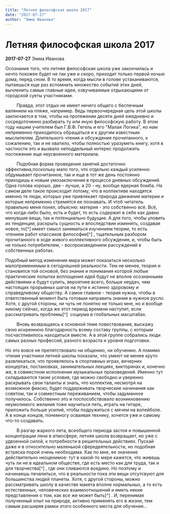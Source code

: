 ```yaml
---
title: "Летняя философская школа 2017"
date: "2017-07-27"
author: "Эмма Иванова"
---
```


# Летняя философская школа 2017

**2017-07-27** Эмма Иванова

Осознание того, что летняя философская школа уже закончилась и нечто похожее будет не так уже и скоро, приходит только первой ночью дома, перед сном. В то время, когда мысли в голове устаканиваются, пытаешься еще раз вспомнить множество событий этих дней, вычленить самые главные идеи, озвучиваемые отдыхающими от городской суеты участниками. 



          Правда, этот отдых не имеет ничего общего с беспечным валянием на пляже, например. Ведь первоочередная цель этой школы заключается в том, чтобы на протяжении десяти дней ежедневно и сосредоточенно разбирать ту или иную философскую работу. В этом году нашим учителем был Г.В.Ф. Гегель и его "Малая Логика", но нам непременно приходилось обращаться и к другим известным мыслителям. Длительного чтения и обсуждения прочитанного, к сожалению, так и не хватило, чтобы полностью уразуметь книгу, хотя в частности это и вызвало неподдельный интерес продолжить постижение еще неусвоенного материала.





          Подобная форма проведения занятий достаточно эффективна,поскольку мало того, что отдельно каждый усиленно обдумывает прочитанное, так и еще в тот же день постоянно приходишь к новым умозаключения в процессе дневных обсуждений. Одна голова хорошо, две - лучше, а 20 - ну, вообще ядерная бомба. На самом деле такое происходит потому, что в коллективе находятся именно те люди, которых уже привлекает природа движения материи и которые непременно стремятся ее познавать. И чтоб читатель правильно меня понял, объясню: материя - это собственно всё. Всё, что когда-либо было, есть и будет, то есть содержит в себе как давно минувшие вещи, так и потенциально будущие. А для того, чтобы уловить их тенденции, раскрыть сущность и впоследствии изменять, создавая новое, то[^] имеет смысл заниматься изучением теории, то есть чтением работ классиков философии[^] , тщательным разбором прочитанного в ходе живого коллективного обсуждения, и, чтобы быть не только потребителем, - воспроизведением рассуждений в собственных работах.

Подобный метод изменения мира может показаться несколько малоприменимым в сегодняшней реальности. Тем не менее, теория и становится той основой, без знания и понимания которой любые практические попытки воплощения идей будут не вполне осознанными действиями и будут сулить, вероятнее всего, больше неудач, чем настоящих прорывных шагов на пути к истинно здоровому и справедливому обществу. А самое главное - теория нужна, чтобы в ответственный момент быть готовым направить знания в нужное русло. Хотя, с другой стороны, ни чуть не понятно не только мне, но и вообще никому сейчас, когда же этот период времени наступит, если рассматривать проблемы[^]  социума в глобальных масштабах. 



          Вновь возвращаясь к основной теме повествования, выскажу свою искреннюю благодарность всему составу группы, с которым посчастливилось находиться вместе. А в этой группе собрались люди самых разных профессий, разного возраста и уровня подготовки.



Но это вовсе не препятствовало ни общению, ни обучению. А помимо чтения участники летней школы показали, что умеют не менее круто развлекаться, что проявлялось в спортивных играх, вечерних концертах, постановках, занимательных лекциях, викторинах и, конечно же, в совместном исполнении музыкальных произведений. Именно тут складываются такие условия, где можно свободно и уверенно раскрывать свои таланты и знать, что коллектив, несмотря на возможное фиаско, будет поддерживать творческие начинания как советом, так и совместным переживанием, чтобы задуманное получилось. Собственно это и поспособствовало возникновению неумолимого желания тоже научиться петь, играть на гитаре, приложить больше усилий, чтобы подружиться с мячем на волейболе. А в конце концов, понемногу осваивая технику, хочется уже и самому что-то создавать.



         В разгар жаркого лета, всеобщего периода застоя и повышенной концентрации лени в атмосфере, летняя школа возвращает, но уже с удвоенной силой, к потребности в решительных действиях. Пускай даже и в относительно маленькой сфередеятельности, но подобная встряска порой очень необходима. Как по мне, ее значение действительно неоценимое: тут в какой-то мере кажется, что живешь чуть ли не в идеальном обществе, где есть место как для труда, так и для творчества[^] , где они сливаются воедино. Но поэтому и начинаешь печалиться, что в реальности пока эти вещи отсутсвуют для большинства людей планеты. Хотя, с другой стороны, можно рассматривать школу в качестве макета вполне нормальных, а то есть естественных, человеческих взаимоотношений и иметь некие представления о том, как все же может быть[^] . И, перенимая полученный опыт на природе, активно применять его в жизни, тем самым расширяя рамки этого особенного места для обучения...